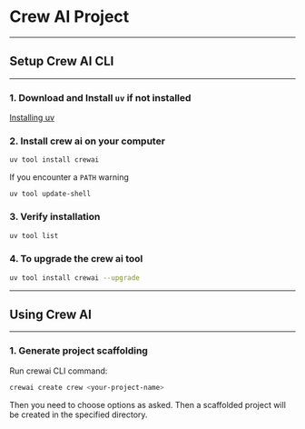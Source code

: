 # Crew AI Project

---

## Setup Crew AI CLI

---

### 1. Download and Install `uv` if not installed

[Installing uv](https://docs.astral.sh/uv/getting-started/installation/)

### 2. Install crew ai on your computer

```bash
uv tool install crewai
```

If you encounter a `PATH` warning

```
uv tool update-shell
```

### 3. Verify installation

```bash
uv tool list
```

### 4. To upgrade the crew ai tool

```bash
uv tool install crewai --upgrade
```

---

## Using Crew AI

---

### 1. Generate project scaffolding

Run crewai CLI command:

```bash
crewai create crew <your-project-name>
```

Then you need to choose options as asked. Then a scaffolded project will be created in the specified directory.

